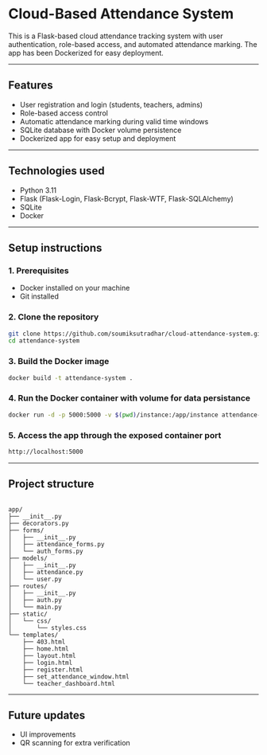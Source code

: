 # Cloud-Based Attendance System

This is a Flask-based cloud attendance tracking system with user authentication, role-based access, and automated attendance marking. The app has been Dockerized for easy deployment.

---

## Features

- User registration and login (students, teachers, admins)
- Role-based access control
- Automatic attendance marking during valid time windows
- SQLite database with Docker volume persistence
- Dockerized app for easy setup and deployment

---

## Technologies used

- Python 3.11
- Flask (Flask-Login, Flask-Bcrypt, Flask-WTF, Flask-SQLAlchemy)
- SQLite
- Docker

---

## Setup instructions

### 1. Prerequisites

- Docker installed on your machine
- Git installed

### 2. Clone the repository

```bash
git clone https://github.com/soumiksutradhar/cloud-attendance-system.git
cd attendance-system
```

### 3. Build the Docker image
```bash
docker build -t attendance-system .
```

### 4. Run the Docker container with volume for data persistance
```bash
docker run -d -p 5000:5000 -v $(pwd)/instance:/app/instance attendance-system
```

### 5. Access the app through the exposed container port
```bash
http://localhost:5000
```

---

## Project structure
<pre><code>
app/
├── __init__.py
├── decorators.py
├── forms/
│   ├── __init__.py
│   ├── attendance_forms.py
│   └── auth_forms.py
├── models/
│   ├── __init__.py
│   ├── attendance.py
│   └── user.py
├── routes/
│   ├── __init__.py
│   ├── auth.py
│   └── main.py
├── static/
│   └── css/
│       └── styles.css
└── templates/
    ├── 403.html
    ├── home.html
    ├── layout.html
    ├── login.html
    ├── register.html
    ├── set_attendance_window.html
    └── teacher_dashboard.html
</code></pre>

---

## Future updates
- UI improvements
- QR scanning for extra verification
